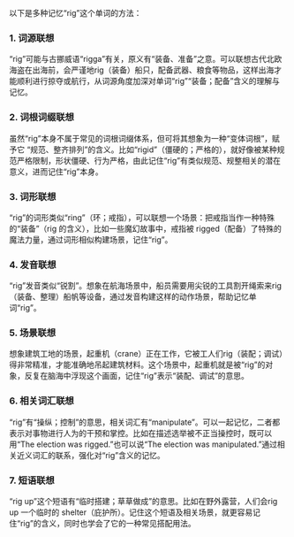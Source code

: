 以下是多种记忆“rig”这个单词的方法：

### 1. 词源联想
“rig”可能与古挪威语“rigga”有关，原义有“装备、准备”之意。可以联想古代北欧海盗在出海前，会严谨地rig（装备）船只，配备武器、粮食等物品，这样出海才能顺利进行掠夺或航行，从词源角度加深对单词“rig”“装备；配备”含义的理解与记忆。

### 2. 词根词缀联想
虽然“rig”本身不属于常见的词根词缀体系，但可将其想象为一种“变体词根”，赋予它 “规范、整齐排列”的含义。比如“rigid”（僵硬的；严格的），就好像被某种规范严格限制，形状僵硬、行为严格，由此记住“rig”有类似规范、规整相关的潜在意义，进而记住“rig”本身。

### 3. 词形联想
“rig”的词形类似“ring”（环；戒指），可以联想一个场景：把戒指当作一种特殊的“装备”（rig 的含义），比如一些魔幻故事中，戒指被 rigged（配备）了特殊的魔法力量，通过词形相似构建场景，记住“rig”。

### 4. 发音联想
“rig”发音类似“锐割”。想象在航海场景中，船员需要用尖锐的工具割开绳索来rig（装备、整理）船帆等设备，通过发音构建这样的动作场景，帮助记忆单词“rig”。

### 5. 场景联想
想象建筑工地的场景，起重机（crane）正在工作，它被工人们rig（装配；调试）得非常精准，才能准确地吊起建筑材料。这个场景中，起重机就是被“rig”的对象，反复在脑海中浮现这个画面，记住“rig”表示“装配、调试”的意思。

### 6. 相关词汇联想
“rig”有“操纵；控制”的意思，相关词汇有“manipulate”。可以一起记忆，二者都表示对事物进行人为的干预和掌控。比如在描述选举被不正当操控时，既可以用“The election was rigged.”也可以说“The election was manipulated.”通过相关近义词汇的联系，强化对“rig”含义的记忆。

### 7. 短语联想
“rig up”这个短语有“临时搭建；草草做成”的意思。比如在野外露营，人们会rig up 一个临时的 shelter（庇护所）。记住这个短语及相关场景，就更容易记住“rig”的含义，同时也学会了它的一种常见搭配用法。 